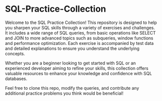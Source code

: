 # SQL-Practice-Collection

Welcome to the SQL Practice Collection! This repository is designed to help you sharpen your SQL skills through a variety of exercises and challenges. It includes a wide range of SQL queries, from basic operations like SELECT and JOIN to more advanced topics such as subqueries, window functions and performance optimization. Each exercise is accompanied by test data and detailed explanations to ensure you understand the underlying concepts.

Whether you are a beginner looking to get started with SQL or an experienced developer aiming to refine your skills, this collection offers valuable resources to enhance your knowledge and confidence with SQL databases.

Feel free to clone this repo, modify the queries, and contribute any additional practice problems you think would be beneficial!
